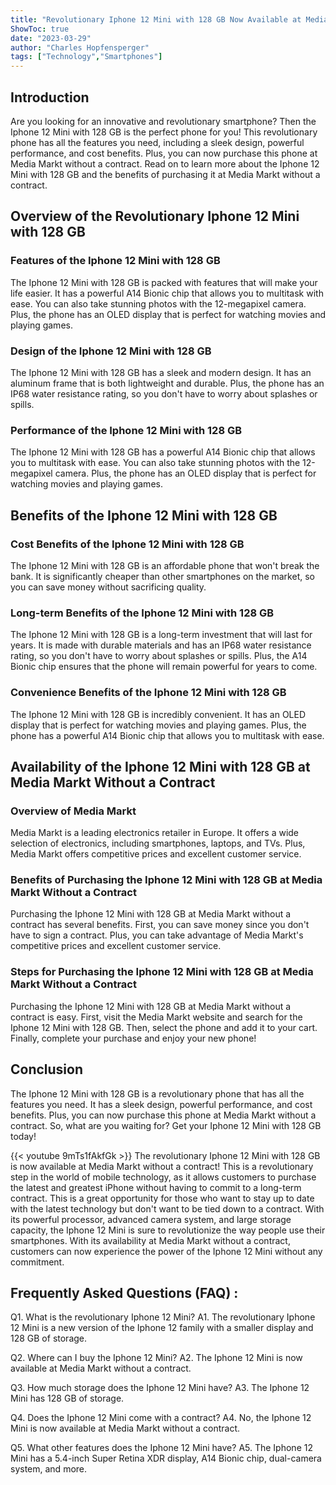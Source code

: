 ```yaml
---
title: "Revolutionary Iphone 12 Mini with 128 GB Now Available at Media Markt Without a Contract!"
ShowToc: true 
date: "2023-03-29"
author: "Charles Hopfensperger" 
tags: ["Technology","Smartphones"]
---
```

## Introduction

Are you looking for an innovative and revolutionary smartphone? Then the Iphone 12 Mini with 128 GB is the perfect phone for you! This revolutionary phone has all the features you need, including a sleek design, powerful performance, and cost benefits. Plus, you can now purchase this phone at Media Markt without a contract. Read on to learn more about the Iphone 12 Mini with 128 GB and the benefits of purchasing it at Media Markt without a contract. 

## Overview of the Revolutionary Iphone 12 Mini with 128 GB

### Features of the Iphone 12 Mini with 128 GB 

The Iphone 12 Mini with 128 GB is packed with features that will make your life easier. It has a powerful A14 Bionic chip that allows you to multitask with ease. You can also take stunning photos with the 12-megapixel camera. Plus, the phone has an OLED display that is perfect for watching movies and playing games. 

### Design of the Iphone 12 Mini with 128 GB

The Iphone 12 Mini with 128 GB has a sleek and modern design. It has an aluminum frame that is both lightweight and durable. Plus, the phone has an IP68 water resistance rating, so you don't have to worry about splashes or spills. 

### Performance of the Iphone 12 Mini with 128 GB

The Iphone 12 Mini with 128 GB has a powerful A14 Bionic chip that allows you to multitask with ease. You can also take stunning photos with the 12-megapixel camera. Plus, the phone has an OLED display that is perfect for watching movies and playing games. 

## Benefits of the Iphone 12 Mini with 128 GB

### Cost Benefits of the Iphone 12 Mini with 128 GB

The Iphone 12 Mini with 128 GB is an affordable phone that won't break the bank. It is significantly cheaper than other smartphones on the market, so you can save money without sacrificing quality. 

### Long-term Benefits of the Iphone 12 Mini with 128 GB

The Iphone 12 Mini with 128 GB is a long-term investment that will last for years. It is made with durable materials and has an IP68 water resistance rating, so you don't have to worry about splashes or spills. Plus, the A14 Bionic chip ensures that the phone will remain powerful for years to come. 

### Convenience Benefits of the Iphone 12 Mini with 128 GB

The Iphone 12 Mini with 128 GB is incredibly convenient. It has an OLED display that is perfect for watching movies and playing games. Plus, the phone has a powerful A14 Bionic chip that allows you to multitask with ease. 

## Availability of the Iphone 12 Mini with 128 GB at Media Markt Without a Contract

### Overview of Media Markt

Media Markt is a leading electronics retailer in Europe. It offers a wide selection of electronics, including smartphones, laptops, and TVs. Plus, Media Markt offers competitive prices and excellent customer service. 

### Benefits of Purchasing the Iphone 12 Mini with 128 GB at Media Markt Without a Contract

Purchasing the Iphone 12 Mini with 128 GB at Media Markt without a contract has several benefits. First, you can save money since you don't have to sign a contract. Plus, you can take advantage of Media Markt's competitive prices and excellent customer service. 

### Steps for Purchasing the Iphone 12 Mini with 128 GB at Media Markt Without a Contract

Purchasing the Iphone 12 Mini with 128 GB at Media Markt without a contract is easy. First, visit the Media Markt website and search for the Iphone 12 Mini with 128 GB. Then, select the phone and add it to your cart. Finally, complete your purchase and enjoy your new phone! 

## Conclusion

The Iphone 12 Mini with 128 GB is a revolutionary phone that has all the features you need. It has a sleek design, powerful performance, and cost benefits. Plus, you can now purchase this phone at Media Markt without a contract. So, what are you waiting for? Get your Iphone 12 Mini with 128 GB today!

{{< youtube 9mTs1fAkfGk >}} 
The revolutionary Iphone 12 Mini with 128 GB is now available at Media Markt without a contract! This is a revolutionary step in the world of mobile technology, as it allows customers to purchase the latest and greatest iPhone without having to commit to a long-term contract. This is a great opportunity for those who want to stay up to date with the latest technology but don't want to be tied down to a contract. With its powerful processor, advanced camera system, and large storage capacity, the Iphone 12 Mini is sure to revolutionize the way people use their smartphones. With its availability at Media Markt without a contract, customers can now experience the power of the Iphone 12 Mini without any commitment.

## Frequently Asked Questions (FAQ) :
Q1. What is the revolutionary Iphone 12 Mini?
A1. The revolutionary Iphone 12 Mini is a new version of the Iphone 12 family with a smaller display and 128 GB of storage.

Q2. Where can I buy the Iphone 12 Mini?
A2. The Iphone 12 Mini is now available at Media Markt without a contract.

Q3. How much storage does the Iphone 12 Mini have?
A3. The Iphone 12 Mini has 128 GB of storage.

Q4. Does the Iphone 12 Mini come with a contract?
A4. No, the Iphone 12 Mini is now available at Media Markt without a contract.

Q5. What other features does the Iphone 12 Mini have?
A5. The Iphone 12 Mini has a 5.4-inch Super Retina XDR display, A14 Bionic chip, dual-camera system, and more.


